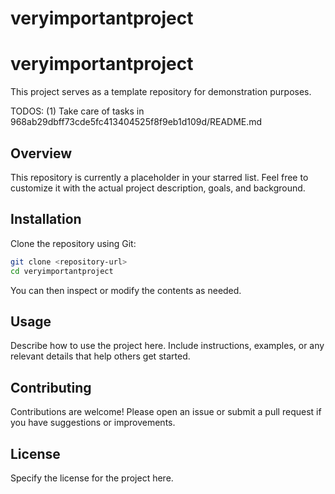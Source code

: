# veryimportantproject

# veryimportantproject

This project serves as a template repository for demonstration purposes.

TODOS:
(1) Take care of tasks in 968ab29dbff73cde5fc413404525f8f9eb1d109d/README.md

## Overview

This repository is currently a placeholder in your starred list. Feel free to customize it with the actual project description, goals, and background.

## Installation

Clone the repository using Git:

```bash
git clone <repository-url>
cd veryimportantproject
```

You can then inspect or modify the contents as needed.

## Usage

Describe how to use the project here. Include instructions, examples, or any relevant details that help others get started.

## Contributing

Contributions are welcome! Please open an issue or submit a pull request if you have suggestions or improvements.

## License

Specify the license for the project here.


